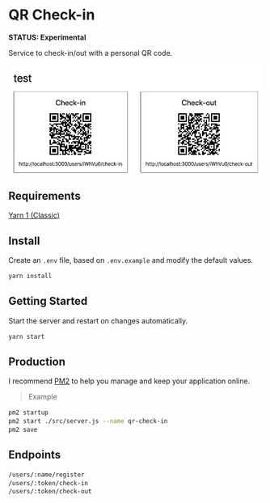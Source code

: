 # QR Check-in

**STATUS: Experimental**

Service to check-in/out with a personal QR code.

![users_test_register](./assets/users_test_register.jpg)

## Requirements

[Yarn 1 (Classic)](https://classic.yarnpkg.com/lang/en/)

## Install

Create an `.env` file, based on `.env.example` and modify the default values.

```sh
yarn install
```

## Getting Started

Start the server and restart on changes automatically.

```sh
yarn start
```

## Production

I recommend [PM2](https://pm2.keymetrics.io/) to help you manage and keep your application online.

> Example

```sh
pm2 startup
pm2 start ./src/server.js --name qr-check-in
pm2 save
```

## Endpoints

```sh
/users/:name/register
/users/:token/check-in
/users/:token/check-out
```
